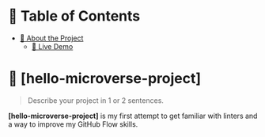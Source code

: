 <a name="readme-top"></a>

<!--
HOW TO USE:
This is an example of how you may give instructions on setting up your project locally.

Modify this file to match your project and remove sections that don't apply.

REQUIRED SECTIONS:
- Table of Contents
- About the Project
  - Built With
  - Live Demo
- Getting Started
- Authors
- Future Features
- Contributing
- Show your support
- Acknowledgements
- License

OPTIONAL SECTIONS:
- FAQ

After you're finished please remove all the comments and instructions!
-->


<!-- TABLE OF CONTENTS -->

# 📗 Table of Contents

- [📖 About the Project](#about-project)
  - [🚀 Live Demo](#live-demo)


<!-- PROJECT DESCRIPTION -->

# 📖 [hello-microverse-project] <a name="about-project"></a>

> Describe your project in 1 or 2 sentences.

**[hello-microverse-project]** is my first attempt to get familiar with linters and a way to improve my GitHub Flow skills.
